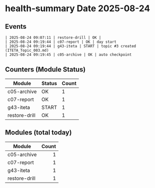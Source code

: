 ﻿# health-summary  Date 2025-08-24

## Events
```
| 2025-08-24 09:07:11 | restore-drill | OK | 
| 2025-08-24 09:19:44 | c07-report | OK | day start
| 2025-08-24 09:19:44 | g43-iteta | START | topic #3 created (ITETA_Topic_003.md)
| 2025-08-24 09:19:45 | c05-archive | OK | auto checkpoint
```

## Counters (Module  Status)

| Module | Status | Count |
|---|---|---|
| c05-archive | OK | 1 |
| c07-report | OK | 1 |
| g43-iteta | START | 1 |
| restore-drill | OK | 1 |

## Modules (total today)

| Module | Count |
|---|---:|
| c05-archive | 1 |
| c07-report | 1 |
| g43-iteta | 1 |
| restore-drill | 1 |

